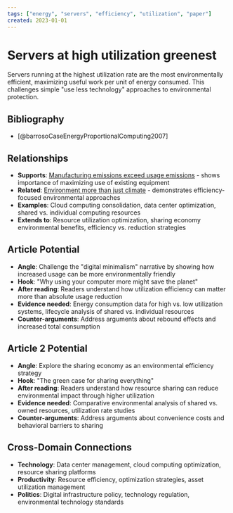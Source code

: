 ```yaml
---
tags: ["energy", "servers", "efficiency", "utilization", "paper"]
created: 2023-01-01
---
```


# Servers at high utilization greenest

Servers running at the highest utilization rate are the most environmentally efficient, maximizing useful work per unit of energy consumed. This challenges simple "use less technology" approaches to environmental protection.

## Bibliography

- [@barrosoCaseEnergyProportionalComputing2007]

## Relationships
- **Supports**: [Manufacturing emissions exceed usage emissions](energy-manufacturing-emissions.md) - shows importance of maximizing use of existing equipment
- **Related**: [Environment more than just climate](energy-environment-broader.md) - demonstrates efficiency-focused environmental approaches
- **Examples**: Cloud computing consolidation, data center optimization, shared vs. individual computing resources
- **Extends to**: Resource utilization optimization, sharing economy environmental benefits, efficiency vs. reduction strategies

## Article Potential
- **Angle**: Challenge the "digital minimalism" narrative by showing how increased usage can be more environmentally friendly
- **Hook**: "Why using your computer more might save the planet"
- **After reading**: Readers understand how utilization efficiency can matter more than absolute usage reduction
- **Evidence needed**: Energy consumption data for high vs. low utilization systems, lifecycle analysis of shared vs. individual resources
- **Counter-arguments**: Address arguments about rebound effects and increased total consumption

## Article 2 Potential
- **Angle**: Explore the sharing economy as an environmental efficiency strategy
- **Hook**: "The green case for sharing everything"
- **After reading**: Readers understand how resource sharing can reduce environmental impact through higher utilization
- **Evidence needed**: Comparative environmental analysis of shared vs. owned resources, utilization rate studies
- **Counter-arguments**: Address arguments about convenience costs and behavioral barriers to sharing

## Cross-Domain Connections
- **Technology**: Data center management, cloud computing optimization, resource sharing platforms
- **Productivity**: Resource efficiency, optimization strategies, asset utilization management
- **Politics**: Digital infrastructure policy, technology regulation, environmental technology standards